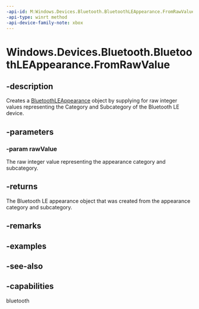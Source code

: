 ```yaml
---
-api-id: M:Windows.Devices.Bluetooth.BluetoothLEAppearance.FromRawValue(System.UInt16)
-api-type: winrt method
-api-device-family-note: xbox
---
```


<!-- Method syntax
public Windows.Devices.Bluetooth.BluetoothLEAppearance FromRawValue(System.UInt16 rawValue)
-->

# Windows.Devices.Bluetooth.BluetoothLEAppearance.FromRawValue

## -description
Creates a [BluetoothLEAppearance](bluetoothleappearance.md) object by supplying for raw integer values representing the Category and Subcategory of the Bluetooth LE device.

## -parameters
### -param rawValue
The raw integer value representing the appearance category and subcategory.

## -returns
The Bluetooth LE appearance object that was created from the appearance category and subcategory.

## -remarks

## -examples

## -see-also

## -capabilities
bluetooth
